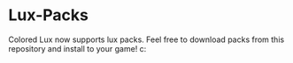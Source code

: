 # Lux-Packs
Colored Lux now supports lux packs. Feel free to download packs from this repository and install to your game! c:
